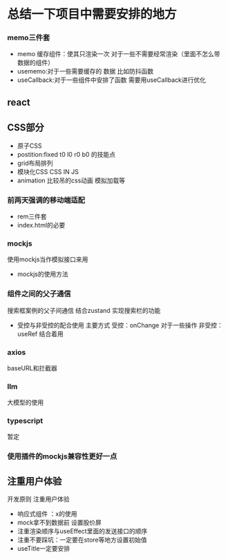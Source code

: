 # 总结一下项目中需要安排的地方 

### memo三件套
- memo 缓存组件：使其只渲染一次 对于一些不需要经常渲染（里面不怎么带数据的组件）
- usememo:对于一些需要缓存的 数据 比如防抖函数
- useCallback:对于一些组件中安排了函数 需要用useCallback进行优化

## react



## CSS部分
- 原子CSS 
- postition:fixed t0 l0 r0 b0 的技能点
- grid布局排列
- 模块化CSS CSS IN JS
- animation 比较吊的css动画 模拟加载等

### 前两天强调的移动端适配
- rem三件套
- index.html的必要

### mockjs
使用mockjs当作模拟接口来用 
- mockjs的使用方法

### 组件之间的父子通信
搜索框案例的父子间通信
结合zustand 实现搜索栏的功能
- 受控与非受控的配合使用
主要方式 受控：onChange
对于一些操作 非受控：useRef
结合着用


### axios
baseURL和拦截器


### llm
大模型的使用


### typescript
暂定


### 使用插件的mockjs兼容性更好一点

## **注重用户体验**
开发原则 注重用户体验
- 响应式组件 ：x的使用
- mock拿不到数据前 设置股价屏
- 注重渲染顺序与useEffect里面的发送接口的顺序
- 注重不要踩坑：一定要在store等地方设置初始值
- useTitle一定要安排

